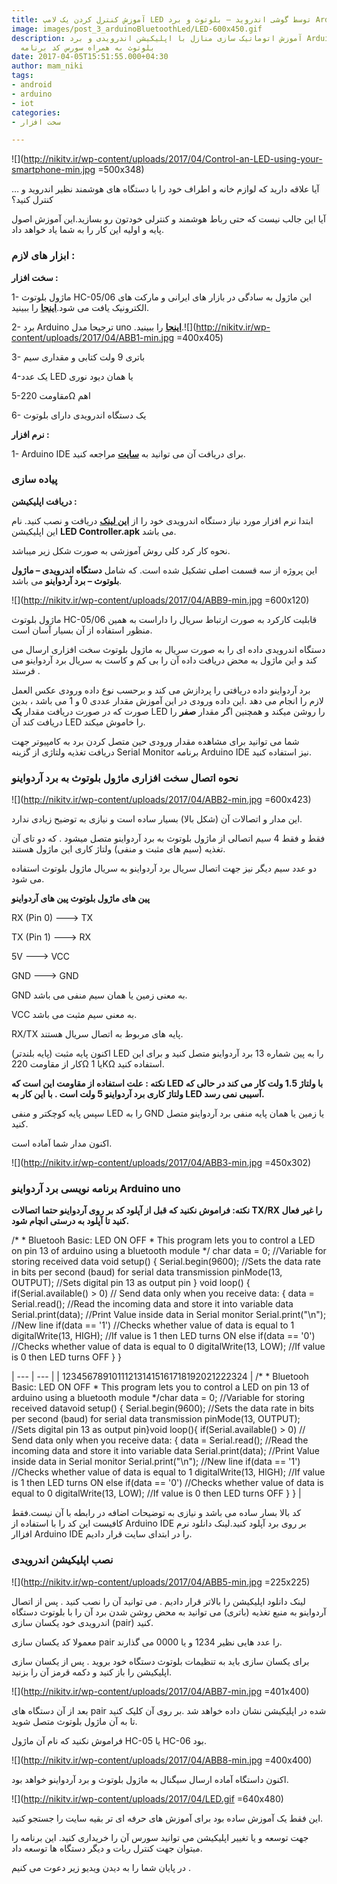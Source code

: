 ```yaml
---
title: آموزش کنترل کردن یک لامپ LED توسط گوشی اندروید – بلوتوث و برد Arduino
image: images/post_3_arduinoBluetoothLed/LED-600x450.gif
description: آموزش اتوماتیک سازی منازل با اپلیکیشن اندرویدی و برد Arduino و ماژول
  بلوتوث به همراه سورس کد برنامه
date: 2017-04-05T15:51:55.000+04:30
author: mam_niki
tags:
- android
- arduino
- iot
categories:
- سخت افزار

---
```

![](http://nikitv.ir/wp-content/uploads/2017/04/Control-an-LED-using-your-smartphone-min.jpg =500x348)

آیا علاقه دارید که لوازم خانه و اطراف خود را با دستگاه های هوشمند نظیر اندروید و … کنترل کنید؟

آیا این جالب نیست که حتی رباط هوشمند و کنترلی خودتون رو بسازید.این آموزش اصول پایه و اولیه این کار را به شما یاد خواهد داد.

### **ابزار های لازم :**

**سخت افزار :**

1- ماژول بلوتوث HC-05/06 این ماژول به سادگی در بازار های ایرانی و مارکت های الکترونیک یافت می شود.[**اینجا**](http://www.jahankitshop.com/market/d/5710) را ببینید.

2- برد Arduino ترجیحا مدل uno .[**اینجا**](http://www.jahankitshop.com/market/d/6589) را ببینید.![](http://nikitv.ir/wp-content/uploads/2017/04/ABB1-min.jpg =400x405)

3- باتری 9 ولت کتابی و مقداری سیم

4-یک عدد LED یا همان دیود نوری

5-مقاومت 220Ω اهم

6- یک دستگاه اندرویدی دارای بلوتوث

**نرم افزار :**

1- Arduino IDE برای دریافت آن می توانید به [**سایت**](https://www.arduino.cc/en/main/software) مراجعه کنید.

### **پیاده سازی**

**دریافت اپلیکیشن :**

ابتدا نرم افزار مورد نیاز دستگاه اندرویدی خود را از [**این لینک**](http://nikitv.ir/wp-content/uploads/2017/04/LED-Controller.apk) دریافت و نصب کنید. نام این اپلیکیشن **LED Controller.apk** می باشد.

نحوه کار کرد کلی روش آموزشی به صورت شکل زیر میباشد.

این پروژه از سه قسمت اصلی تشکیل شده است. که شامل **دستگاه اندرویدی – ماژول بلوتوث – برد آردواینو** می باشد.

![](http://nikitv.ir/wp-content/uploads/2017/04/ABB9-min.jpg =600x120)

ماژول بلوتوث HC-05/06 قابلیت کارکرد به صورت ارتباط سریال را داراست به همین منظور استفاده از آن بسیار آسان است.

دستگاه اندرویدی داده ای را به صورت سریال به ماژول بلوتوث سخت افزاری ارسال می کند و این ماژول به محض دریافت داده آن را بی کم و کاست به سریال برد آردواینو می فرستد .

برد آردواینو داده دریافتی را پردازش می کند و برحسب نوع داده ورودی عکس العمل لازم را انجام می دهد .این داده ورودی در این آموزش مقدار عددی 0 و 1 می باشد ، بدین صورت که در صورت دریافت مقدار **یک** LED را روشن میکند و همچنین اگر مقدار **صفر** را دریافت کند آن LED را خاموش میکند.

شما می توانید برای مشاهده مقدار ورودی حین متصل کردن برد به کامپیوتر جهت دریافت تغذیه ولتاژی از گزینه Serial Monitor برنامه Arduino IDE نیز استفاده کنید.

### **نحوه اتصال سخت افزاری ماژول بلوتوث به برد آردواینو**

![](http://nikitv.ir/wp-content/uploads/2017/04/ABB2-min.jpg =600x423)

این مدار و اتصالات آن (شکل بالا) بسیار ساده است و نیازی به توضیح زیادی ندارد.

فقط و فقط 4 سیم اتصالی از ماژول بلوتوث به برد آردواینو متصل میشود . که دو تای آن تغذیه (سیم های مثبت و منفی) ولتاژ کاری این ماژول هستند.

دو عدد سیم دیگر نیز جهت اتصال سریال برد آردواینو به سریال ماژول بلوتوث استفاده می شود.

**پین های ماژول بلوتوث پین های آردواینو**

RX (Pin 0) ———> TX

TX (Pin 1) ———> RX

5V ———> VCC

GND ———> GND

GND به معنی زمین یا همان سیم منفی می باشد.

VCC به معنی سیم مثبت می باشد.

RX/TX پایه های مربوط به اتصال سریال هستند.

اکنون پایه مثبت (پایه بلندتر) LED را به پین شماره 13 برد آردواینو متصل کنید و برای این کار از مقاومت 220Ω یا 1KΩ استفاده کنید.

**نکته : علت استفاده از مقاومت این است که LED با ولتاژ 1.5 ولت کار می کند در حالی که ولتاژ کاری برد آردواینو 5 ولت است . با این کار به LED آسیبی نمی رسد.**

سپس پایه کوچکتر و منفی LED را به GND یا زمین یا همان پایه منفی برد آردواینو متصل کنید.

اکنون مدار شما آماده است.

![](http://nikitv.ir/wp-content/uploads/2017/04/ABB3-min.jpg =450x302)

### **برنامه نویسی برد آردواینو Arduino uno**

**نکته: فراموش نکنید که قبل از آپلود کد بر روی آردواینو حتما اتصالات TX/RX را غیر فعال کنید تا آپلود به درستی انچام شود.**

/* * Bluetooh Basic: LED ON OFF * This program lets you to control a LED on pin 13 of arduino using a bluetooth module */ char data = 0; //Variable for storing received data void setup() { Serial.begin(9600); //Sets the data rate in bits per second (baud) for serial data transmission pinMode(13, OUTPUT); //Sets digital pin 13 as output pin } void loop() { if(Serial.available() > 0) // Send data only when you receive data: { data = Serial.read(); //Read the incoming data and store it into variable data Serial.print(data); //Print Value inside data in Serial monitor Serial.print("\\n"); //New line if(data == '1') //Checks whether value of data is equal to 1 digitalWrite(13, HIGH); //If value is 1 then LED turns ON else if(data == '0') //Checks whether value of data is equal to 0 digitalWrite(13, LOW); //If value is 0 then LED turns OFF } }

| --- | --- |
| 123456789101112131415161718192021222324 | /* * Bluetooh Basic: LED ON OFF * This program lets you to control a LED on pin 13 of arduino using a bluetooth module */char data = 0; //Variable for storing received datavoid setup() { Serial.begin(9600); //Sets the data rate in bits per second (baud) for serial data transmission pinMode(13, OUTPUT); //Sets digital pin 13 as output pin}void loop(){ if(Serial.available() > 0) // Send data only when you receive data: { data = Serial.read(); //Read the incoming data and store it into variable data Serial.print(data); //Print Value inside data in Serial monitor Serial.print("\\n"); //New line if(data == '1') //Checks whether value of data is equal to 1 digitalWrite(13, HIGH); //If value is 1 then LED turns ON else if(data == '0') //Checks whether value of data is equal to 0 digitalWrite(13, LOW); //If value is 0 then LED turns OFF } } |

کد بالا بسار ساده می باشد و نیازی به توضیحات اضافه در رابطه با آن نیست.فقط کافیست این کد را با استفاده از Arduino IDE بر روی برد آپلود کنید.لینک دانلود نرم افزاار Arduino IDE را در ابتدای سایت قرار دادیم.

### **نصب اپلیکیشن اندرویدی**

![](http://nikitv.ir/wp-content/uploads/2017/04/ABB5-min.jpg =225x225)

لینک دانلود اپلیکیشن را بالاتر قرار دادیم . می توانید آن را نصب کنید . پس از اتصال آردواینو به منبع تغذیه (باتری) می توانید به محض روشن شدن برد آن را با بلوتوث دستگاه اندرویدی خود یکسان سازی (pair) کنید.

معمولا کد یکسان سازی pair را عدد هایی نظیر 1234 و یا 0000 می گذارند.

برای یکسان سازی باید به تنظیمات بلوتوث دستگاه خود بروید . پس از یکسان سازی اپلیکیشن را باز کنید و دکمه قرمز آن را بزنید.

![](http://nikitv.ir/wp-content/uploads/2017/04/ABB7-min.jpg =401x400)

بعد از آن دستگاه های pair شده در اپلیکیشن نشان داده خواهد شد .بر روی آن کلیک کنید تا به آن ماژول بلوتوث متصل شوید.

فراموش نکنید که نام آن ماژول HC-05 یا HC-06 بود.

![](http://nikitv.ir/wp-content/uploads/2017/04/ABB8-min.jpg =400x400)

اکنون داستگاه آماده ارسال سیگنال به ماژول بلوتوث و برد آردواینو خواهد بود.

![](http://nikitv.ir/wp-content/uploads/2017/04/LED.gif =640x480)

این فقط یک آموزش ساده بود برای آموزش های حرفه ای تر بقیه سایت را جستجو کنید.

جهت توسعه و یا تغییر اپلیکیشن می توانید سورس آن را خریداری کنید. این برنامه را میتوان جهت کنترل ربات و دیگر دستگاه ها توسعه داد.

در پایان شما را به دیدن ویدیو زیر دعوت می کنیم .